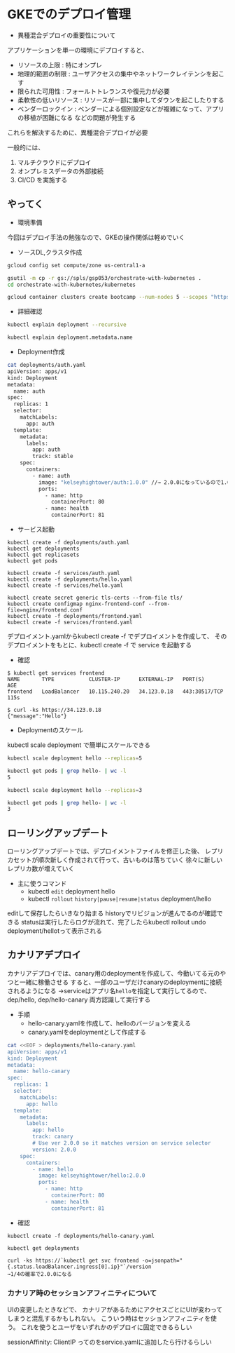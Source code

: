 # GKEでのデプロイ管理

- 異種混合デプロイの重要性について

アプリケーションを単一の環境にデプロイすると、
+ リソースの上限        : 特にオンプレ
+ 地理的範囲の制限      : ユーザアクセスの集中やネットワークレイテンシを起こす
+ 限られた可用性        : フォールトトレランスや復元力が必要
+ 柔軟性の低いリソース  : リソースが一部に集中してダウンを起こしたりする
+ ベンダーロックイン    : ベンダーによる個別設定などが複雑になって、アプリの移植が困難になる
などの問題が発生する

これらを解決するために、異種混合デプロイが必要

一般的には、
1. マルチクラウドにデプロイ
2. オンプレミスデータの外部接続
3. CI/CD
を実施する

## やってく

- 環境準備

今回はデプロイ手法の勉強なので、GKEの操作関係は軽めでいく

- ソースDL,クラスタ作成

```sh
gcloud config set compute/zone us-central1-a

gsutil -m cp -r gs://spls/gsp053/orchestrate-with-kubernetes .
cd orchestrate-with-kubernetes/kubernetes

gcloud container clusters create bootcamp --num-nodes 5 --scopes "https://www.googleapis.com/auth/projecthosting,storage-rw"
```

- 詳細確認

```sh
kubectl explain deployment --recursive

kubectl explain deployment.metadata.name
```

- Deployment作成

```sh
cat deployments/auth.yaml
apiVersion: apps/v1
kind: Deployment
metadata:
  name: auth
spec:
  replicas: 1
  selector:
    matchLabels:
      app: auth
  template:
    metadata:
      labels:
        app: auth
        track: stable
    spec:
      containers:
        - name: auth
          image: "kelseyhightower/auth:1.0.0" //→ 2.0.0になっているので1.0.0に変える
          ports:
            - name: http
              containerPort: 80
            - name: health
              containerPort: 81
```

- サービス起動

```
kubectl create -f deployments/auth.yaml
kubectl get deployments
kubectl get replicasets
kubectl get pods

kubectl create -f services/auth.yaml
kubectl create -f deployments/hello.yaml
kubectl create -f services/hello.yaml

kubectl create secret generic tls-certs --from-file tls/
kubectl create configmap nginx-frontend-conf --from-file=nginx/frontend.conf
kubectl create -f deployments/frontend.yaml
kubectl create -f services/frontend.yaml
```
デプロイメント.yamlからkubectl create -f でデプロイメントを作成して、
そのデプロイメントをもとに、kubectl create -f で service を起動する

- 確認

```
$ kubectl get services frontend
NAME       TYPE           CLUSTER-IP      EXTERNAL-IP   PORT(S)         AGE
frontend   LoadBalancer   10.115.240.20   34.123.0.18   443:30517/TCP   115s

$ curl -ks https://34.123.0.18
{"message":"Hello"}
```

- Deploymentのスケール

kubectl scale deployment で簡単にスケールできる

```sh
kubectl scale deployment hello --replicas=5

kubectl get pods | grep hello- | wc -l
5

kubectl scale deployment hello --replicas=3

kubectl get pods | grep hello- | wc -l
3
```

## ローリングアップデート

ローリングアップデートでは、デプロイメントファイルを修正した後、
レプリカセットが順次新しく作成されて行って、古いものは落ちていく
徐々に新しいレプリカ数が増えていく

- 主に使うコマンド
  - kubectl `edit` deployment hello
  - kubectl `rollout` `history|pause|resume|status` deployment/hello

editして保存したらいきなり始まる
historyでリビジョンが進んでるのが確認できる
statusは実行したらログが流れて、完了したらkubectl rollout undo deployment/hellotって表示される

## カナリアデプロイ

カナリアデプロイでは、canary用のdeploymentを作成して、今動いてる元のやつと一緒に稼働させる
すると、一部のユーザだけcanaryのdeploymentに接続されるようになる
    →serviceはアプリ名`hello`を指定して実行してるので、dep/hello, dep/hello-canary 両方認識して実行する

- 手順
  - hello-canary.yamlを作成して、helloのバージョンを変える
  - canary.yamlをdeploymentとして作成する

```sh
cat <<EOF > deployments/hello-canary.yaml
apiVersion: apps/v1
kind: Deployment
metadata:
  name: hello-canary
spec:
  replicas: 1
  selector:
    matchLabels:
      app: hello
  template:
    metadata:
      labels:
        app: hello
        track: canary
        # Use ver 2.0.0 so it matches version on service selector
        version: 2.0.0
    spec:
      containers:
        - name: hello
          image: kelseyhightower/hello:2.0.0
          ports:
            - name: http
              containerPort: 80
            - name: health
              containerPort: 81
```

- 確認

```
kubectl create -f deployments/hello-canary.yaml

kubectl get deployments

curl -ks https://`kubectl get svc frontend -o=jsonpath="{.status.loadBalancer.ingress[0].ip}"`/version
→1/4の確率で2.0.0になる
```

### カナリア時のセッションアフィニティについて

UIの変更したときなどで、
カナリアがあるためにアクセスごとにUIが変わってしまうと混乱するかもしれない。
こういう時はセッションアフィニティを使う。
これを使うとユーザをいずれかのデプロイに固定できるらしい

sessionAffinity: ClientIP ってのをservice.yamlに追加したら行けるらしい